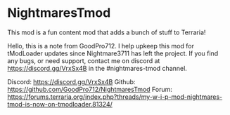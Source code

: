 # NightmaresTmod
This mod is a fun content mod that adds a bunch of stuff to Terraria!

Hello, this is a note from GoodPro712. I help upkeep this mod for tModLoader updates since Nightmare3711 has left the project. 
If you find any bugs, or need support, contact me on discord at https://discord.gg/VrxSx4B in the #nightmares-tmod channel.

Discord: https://discord.gg/VrxSx4B
Github: https://github.com/GoodPro712/NightmaresTmod
Forum: https://forums.terraria.org/index.php?threads/my-w-i-p-mod-nightmares-tmod-is-now-on-tmodloader.81324/